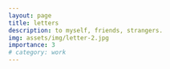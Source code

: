 ```yaml
---
layout: page
title: letters
description: to myself, friends, strangers.
img: assets/img/letter-2.jpg
importance: 3
# category: work
---
```




